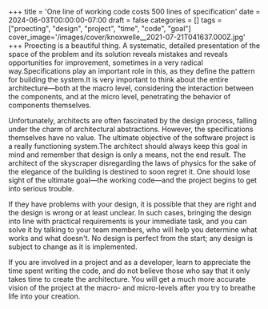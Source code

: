 +++
title = 'One line of working code costs 500 lines of specification'
date = 2024-06-03T00:00:00-07:00
draft = false
categories = []
tags = ["proecting", "design", "project", "time", "code", "goal"]
cover_image='/images/cover/knoxwelle__2021-07-21T041637.000Z.jpg'
+++
Proecting is a beautiful thing. A systematic, detailed presentation of the space of the problem and its solution reveals mistakes and reveals opportunities for improvement, sometimes in a very radical way.Specifications play an important role in this, as they define the pattern for building the system.It is very important to think about the entire architecture—both at the macro level, considering the interaction between the components, and at the micro level, penetrating the behavior of components themselves.

Unfortunately, architects are often fascinated by the design process, falling under the charm of architectural abstractions. However, the specifications themselves have no value. The ultimate objective of the software project is a really functioning system.The architect should always keep this goal in mind and remember that design is only a means, not the end result. The architect of the skyscraper disregarding the laws of physics for the sake of the elegance of the building is destined to soon regret it. One should lose sight of the ultimate goal—the working code—and the project begins to get into serious trouble.

If they have problems with your design, it is possible that they are right and the design is wrong or at least unclear. In such cases, bringing the design into line with practical requirements is your immediate task, and you can solve it by talking to your team members, who will help you determine what works and what doesn't. No design is perfect from the start; any design is subject to change as it is implemented. 

If you are involved in a project and as a developer, learn to appreciate the time spent writing the code, and do not believe those who say that it only takes time to create the architecture. You will get a much more accurate vision of the project at the macro- and micro-levels after you try to breathe life into your creation.